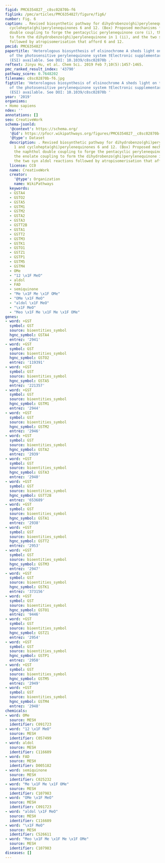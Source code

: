 ```yaml
---
figid: PMC6354827__c8sc02870b-f6
figlink: /pmc/articles/PMC6354827/figure/fig6/
number: Fig. 6
caption: . Revised biosynthetic pathway for dihydrobenzo(ghi)perylenequinone 1 and
  cyclohepta(ghi)perylenequinones 6 and 12. (Box) Proposed mechanisms for the naphthol
  double coupling to forge the pentacyclic perylenequinone core (i), the enolate coupling
  to form the dihydrobenzo(ghi)perylenequinone in 1 (ii), and the two syn aldol reactions
  followed by atropisomerisation that afford 6 and 12.
pmcid: PMC6354827
papertitle: 'Heterologous biosynthesis of elsinochrome A sheds light on the formation
  of the photosensitive perylenequinone system †Electronic supplementary information
  (ESI) available. See DOI: 10.1039/c8sc02870b .'
reftext: Jinyu Hu, et al. Chem Sci. 2019 Feb 7;10(5):1457-1465.
pmc_ranked_result_index: '43790'
pathway_score: 0.7648202
filename: c8sc02870b-f6.jpg
figtitle: 'Heterologous biosynthesis of elsinochrome A sheds light on the formation
  of the photosensitive perylenequinone system †Electronic supplementary information
  (ESI) available. See DOI: 10.1039/c8sc02870b '
year: '2019'
organisms:
- Homo sapiens
ndex: ''
annotations: []
seo: CreativeWork
schema-jsonld:
  '@context': https://schema.org/
  '@id': https://pfocr.wikipathways.org/figures/PMC6354827__c8sc02870b-f6.html
  '@type': Dataset
  description: . Revised biosynthetic pathway for dihydrobenzo(ghi)perylenequinone
    1 and cyclohepta(ghi)perylenequinones 6 and 12. (Box) Proposed mechanisms for
    the naphthol double coupling to forge the pentacyclic perylenequinone core (i),
    the enolate coupling to form the dihydrobenzo(ghi)perylenequinone in 1 (ii), and
    the two syn aldol reactions followed by atropisomerisation that afford 6 and 12.
  license: CC0
  name: CreativeWork
  creator:
    '@type': Organization
    name: WikiPathways
  keywords:
  - GSTA4
  - GSTO2
  - GSTA5
  - GSTM1
  - GSTM2
  - GSTA2
  - GSTA3
  - GSTT2B
  - GSTA1
  - GSTT2
  - GSTM3
  - GSTK1
  - GSTO1
  - GSTZ1
  - GSTP1
  - GSTM5
  - GSTM4
  - OMe
  - "12 \x1F MeO"
  - aldol
  - FAD
  - semiquinone
  - "Me \x1F Me \x1F OMe"
  - "OMe \x1F MeO"
  - "aldol \x1F MeO"
  - "\x1F MeO"
  - "Meo \x1F Me \x1F Me \x1F OMe"
genes:
- word: +GST
  symbol: GST
  source: bioentities_symbol
  hgnc_symbol: GSTA4
  entrez: '2941'
- word: +GST
  symbol: GST
  source: bioentities_symbol
  hgnc_symbol: GSTO2
  entrez: '119391'
- word: +GST
  symbol: GST
  source: bioentities_symbol
  hgnc_symbol: GSTA5
  entrez: '221357'
- word: +GST
  symbol: GST
  source: bioentities_symbol
  hgnc_symbol: GSTM1
  entrez: '2944'
- word: +GST
  symbol: GST
  source: bioentities_symbol
  hgnc_symbol: GSTM2
  entrez: '2946'
- word: +GST
  symbol: GST
  source: bioentities_symbol
  hgnc_symbol: GSTA2
  entrez: '2939'
- word: +GST
  symbol: GST
  source: bioentities_symbol
  hgnc_symbol: GSTA3
  entrez: '2940'
- word: +GST
  symbol: GST
  source: bioentities_symbol
  hgnc_symbol: GSTT2B
  entrez: '653689'
- word: +GST
  symbol: GST
  source: bioentities_symbol
  hgnc_symbol: GSTA1
  entrez: '2938'
- word: +GST
  symbol: GST
  source: bioentities_symbol
  hgnc_symbol: GSTT2
  entrez: '2953'
- word: +GST
  symbol: GST
  source: bioentities_symbol
  hgnc_symbol: GSTM3
  entrez: '2947'
- word: +GST
  symbol: GST
  source: bioentities_symbol
  hgnc_symbol: GSTK1
  entrez: '373156'
- word: +GST
  symbol: GST
  source: bioentities_symbol
  hgnc_symbol: GSTO1
  entrez: '9446'
- word: +GST
  symbol: GST
  source: bioentities_symbol
  hgnc_symbol: GSTZ1
  entrez: '2954'
- word: +GST
  symbol: GST
  source: bioentities_symbol
  hgnc_symbol: GSTP1
  entrez: '2950'
- word: +GST
  symbol: GST
  source: bioentities_symbol
  hgnc_symbol: GSTM5
  entrez: '2949'
- word: +GST
  symbol: GST
  source: bioentities_symbol
  hgnc_symbol: GSTM4
  entrez: '2948'
chemicals:
- word: OMe
  source: MESH
  identifier: C091723
- word: "12 \x1F MeO"
  source: MESH
  identifier: C057499
- word: aldol
  source: MESH
  identifier: C116609
- word: FAD
  source: MESH
  identifier: D005182
- word: semiquinone
  source: MESH
  identifier: C025232
- word: "Me \x1F Me \x1F OMe"
  source: MESH
  identifier: C107983
- word: "OMe \x1F MeO"
  source: MESH
  identifier: C091723
- word: "aldol \x1F MeO"
  source: MESH
  identifier: C116609
- word: "\x1F MeO"
  source: MESH
  identifier: C526611
- word: "Meo \x1F Me \x1F Me \x1F OMe"
  source: MESH
  identifier: C107983
diseases: []
---
```

